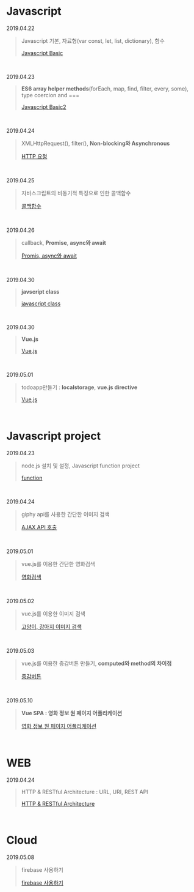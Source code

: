 # Javascript

2019.04.22

> Javascript 기본, 자료형(var const, let, list, dictionary), 함수
>
> [Javascript Basic](./2019-04-22-javascript.md)

<br>

2019.04.23

>**ES6 array helper methods**(forEach, map, find, filter, every, some),  type coercion and ===
>
> [Javascript Basic2](./2019-04-23-javascript.md)

<br>

2019.04.24

>XMLHttpRequest(), filter(), **Non-blocking와 Asynchronous**
>
>  [HTTP 요청](./2019-04-24-javascript.md)

<br>

2019.04.25

> 자바스크립트의 비동기적 특징으로 인한 콜백함수
>
>   [콜백함수](./2019-04-25-javascript.md)

<br>

2019.04.26

> callback, **Promise**, **async와 await**
>
>   [Promis, async와 await](./2019-04-26-javascript.md)

<br>

2019.04.30

> **javscript class**
>
>   [javascript class](./2019-04-30-class.md)

<br>

2019.04.30

> **Vue.js**
>
>   [Vue.js](./2019-04-30-vue.js.md)

<br>

2019.05.01

> todoapp만들기 : **localstorage**,  **vue.js directive**
>
>   [Vue.js](./2019-05-01-javascript.md)

<br>

# Javascript project

2019.04.23

> node.js 설치 및 설정, Javascript function project
>
>  [function](./2019-04-23-function.md)

<br>

2019.04.24

>giphy api를 사용한 간단한 이미지 검색
>
>  [AJAX API 호출](./2019-04-24-AJAX_호출.md)

<br>

2019.05.01

> vue.js를 이용한 간단한 영화검색
>
>   [영화검색](./2019-05-01-vue.js.md)

<br>

2019.05.02

> vue.js를 이용한 이미지 검색
>
>   [고양이, 강아지 이미지 검색](./2019-05-02-vue.js.md)

<br>

2019.05.03

> vue.js를 이용한 증감버튼 만들기, **computed와 method의 차이점**
>
>   [증감버튼](./2019-05-03-vue.js.md)

<br>

2019.05.10

> **Vue SPA : 영화 정보 원 페이지  어플리케이션**
>
>   [영화 정보 원 페이지 어플리케이션](./2019-05-10-vue.js.md)

<br>

# WEB

2019.04.24

> HTTP & RESTful Architecture : URL, URI, REST API
>
>   [HTTP & RESTful Architecture](./2019-04-24-http&restful.md)

<br>

# Cloud

2019.05.08

>firebase 사용하기
>
>   [firebase 사용하기](./2019-05-08-firebase.md)

<br>